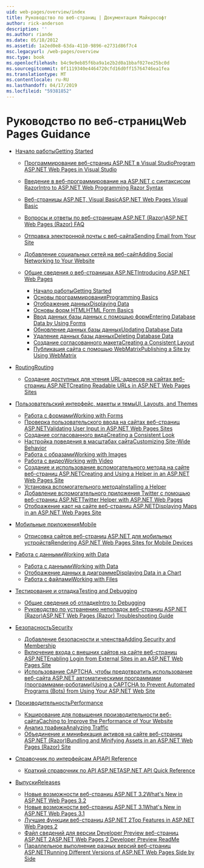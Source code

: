 ```yaml
---
uid: web-pages/overview/index
title: Руководство по веб-страниц | Документация Майкрософт
author: rick-anderson
description: ''
ms.author: riande
ms.date: 05/18/2012
ms.assetid: 1a2ed0e8-63da-4110-9896-e2731d86f7c4
msc.legacyurl: /web-pages/overview
msc.type: book
ms.openlocfilehash: b4c9e9eb85f6ba9a1e2b2d0a1bbaf027ee25bc0d
ms.sourcegitcommit: 0f1119340e4464720cfd16d0ff15764746ea1fea
ms.translationtype: MT
ms.contentlocale: ru-RU
ms.lasthandoff: 04/17/2019
ms.locfileid: "59381852"
---
```

# <a name="web-pages-guidance"></a><span data-ttu-id="7bc8f-102">Руководство по веб-страниц</span><span class="sxs-lookup"><span data-stu-id="7bc8f-102">Web Pages Guidance</span></span>

- [<span data-ttu-id="7bc8f-103">Начало работы</span><span class="sxs-lookup"><span data-stu-id="7bc8f-103">Getting Started</span></span>](getting-started/index.md)

    - [<span data-ttu-id="7bc8f-104">Программирование веб-страниц ASP.NET в Visual Studio</span><span class="sxs-lookup"><span data-stu-id="7bc8f-104">Program ASP.NET Web Pages in Visual Studio</span></span>](getting-started/program-asp-net-web-pages-in-visual-studio.md)
    - [<span data-ttu-id="7bc8f-105">Введение в веб-программирование на ASP.NET с синтаксисом Razor</span><span class="sxs-lookup"><span data-stu-id="7bc8f-105">Intro to ASP.NET Web Programming Razor Syntax</span></span>](getting-started/introducing-razor-syntax-c.md)
    - [<span data-ttu-id="7bc8f-106">Веб-страницы ASP.NET, Visual Basic</span><span class="sxs-lookup"><span data-stu-id="7bc8f-106">ASP.NET Web Pages Visual Basic</span></span>](getting-started/introducing-razor-syntax-vb.md)
    - [<span data-ttu-id="7bc8f-107">Вопросы и ответы по веб-страницам ASP.NET (Razor)</span><span class="sxs-lookup"><span data-stu-id="7bc8f-107">ASP.NET Web Pages (Razor) FAQ</span></span>](getting-started/aspnet-web-pages-razor-faq.md)
    - [<span data-ttu-id="7bc8f-108">Отправка электронной почты с веб-сайта</span><span class="sxs-lookup"><span data-stu-id="7bc8f-108">Sending Email from Your Site</span></span>](getting-started/11-adding-email-to-your-web-site.md)
    - [<span data-ttu-id="7bc8f-109">Добавление социальных сетей на веб-сайт</span><span class="sxs-lookup"><span data-stu-id="7bc8f-109">Adding Social Networking to Your Website</span></span>](getting-started/13-adding-social-networking-to-your-web-site.md)
    - [<span data-ttu-id="7bc8f-110">Общие сведения о веб-страницах ASP.NET</span><span class="sxs-lookup"><span data-stu-id="7bc8f-110">Introducing ASP.NET Web Pages</span></span>](getting-started/introducing-aspnet-web-pages-2/index.md)

        - [<span data-ttu-id="7bc8f-111">Начало работы</span><span class="sxs-lookup"><span data-stu-id="7bc8f-111">Getting Started</span></span>](getting-started/introducing-aspnet-web-pages-2/getting-started.md)
        - [<span data-ttu-id="7bc8f-112">Основы программирования</span><span class="sxs-lookup"><span data-stu-id="7bc8f-112">Programming Basics</span></span>](getting-started/introducing-aspnet-web-pages-2/intro-to-web-pages-programming.md)
        - [<span data-ttu-id="7bc8f-113">Отображение данных</span><span class="sxs-lookup"><span data-stu-id="7bc8f-113">Displaying Data</span></span>](getting-started/introducing-aspnet-web-pages-2/displaying-data.md)
        - [<span data-ttu-id="7bc8f-114">Основы форм HTML</span><span class="sxs-lookup"><span data-stu-id="7bc8f-114">HTML Form Basics</span></span>](getting-started/introducing-aspnet-web-pages-2/form-basics.md)
        - [<span data-ttu-id="7bc8f-115">Ввод данных базы данных с помощью форм</span><span class="sxs-lookup"><span data-stu-id="7bc8f-115">Entering Database Data by Using Forms</span></span>](getting-started/introducing-aspnet-web-pages-2/entering-data.md)
        - [<span data-ttu-id="7bc8f-116">Обновление данных базы данных</span><span class="sxs-lookup"><span data-stu-id="7bc8f-116">Updating Database Data</span></span>](getting-started/introducing-aspnet-web-pages-2/updating-data.md)
        - [<span data-ttu-id="7bc8f-117">Удаление данных базы данных</span><span class="sxs-lookup"><span data-stu-id="7bc8f-117">Deleting Database Data</span></span>](getting-started/introducing-aspnet-web-pages-2/deleting-data.md)
        - [<span data-ttu-id="7bc8f-118">Создание согласованного макета</span><span class="sxs-lookup"><span data-stu-id="7bc8f-118">Creating a Consistent Layout</span></span>](getting-started/introducing-aspnet-web-pages-2/layouts.md)
        - [<span data-ttu-id="7bc8f-119">Публикация сайта с помощью WebMatrix</span><span class="sxs-lookup"><span data-stu-id="7bc8f-119">Publishing a Site by Using WebMatrix</span></span>](getting-started/introducing-aspnet-web-pages-2/publishing.md)
- [<span data-ttu-id="7bc8f-120">Routing</span><span class="sxs-lookup"><span data-stu-id="7bc8f-120">Routing</span></span>](routing/index.md)

    - [<span data-ttu-id="7bc8f-121">Создание доступных для чтения URL-адресов на сайтах веб-страниц ASP.NET</span><span class="sxs-lookup"><span data-stu-id="7bc8f-121">Creating Readable URLs in ASP.NET Web Pages Sites</span></span>](routing/creating-readable-urls-in-aspnet-web-pages-sites.md)
- [<span data-ttu-id="7bc8f-122">Пользовательский интерфейс, макеты и темы</span><span class="sxs-lookup"><span data-stu-id="7bc8f-122">UI, Layouts, and Themes</span></span>](ui-layouts-and-themes/index.md)

    - [<span data-ttu-id="7bc8f-123">Работа с формами</span><span class="sxs-lookup"><span data-stu-id="7bc8f-123">Working with Forms</span></span>](ui-layouts-and-themes/4-working-with-forms.md)
    - [<span data-ttu-id="7bc8f-124">Проверка пользовательского ввода на сайтах веб-страниц ASP.NET</span><span class="sxs-lookup"><span data-stu-id="7bc8f-124">Validating User Input in ASP.NET Web Pages Sites</span></span>](ui-layouts-and-themes/validating-user-input-in-aspnet-web-pages-sites.md)
    - [<span data-ttu-id="7bc8f-125">Создание согласованного вида</span><span class="sxs-lookup"><span data-stu-id="7bc8f-125">Creating a Consistent Look</span></span>](ui-layouts-and-themes/3-creating-a-consistent-look.md)
    - [<span data-ttu-id="7bc8f-126">Настройка поведения в масштабах сайта</span><span class="sxs-lookup"><span data-stu-id="7bc8f-126">Customizing Site-Wide Behavior</span></span>](ui-layouts-and-themes/18-customizing-site-wide-behavior.md)
    - [<span data-ttu-id="7bc8f-127">Работа с образами</span><span class="sxs-lookup"><span data-stu-id="7bc8f-127">Working with Images</span></span>](ui-layouts-and-themes/9-working-with-images.md)
    - [<span data-ttu-id="7bc8f-128">Работа с видео</span><span class="sxs-lookup"><span data-stu-id="7bc8f-128">Working with Video</span></span>](ui-layouts-and-themes/10-working-with-video.md)
    - [<span data-ttu-id="7bc8f-129">Создание и использование вспомогательного метода на сайте веб-страниц ASP.NET</span><span class="sxs-lookup"><span data-stu-id="7bc8f-129">Creating and Using a Helper in an ASP.NET Web Pages Site</span></span>](ui-layouts-and-themes/creating-and-using-a-helper-in-an-aspnet-web-pages-site.md)
    - [<span data-ttu-id="7bc8f-130">Установка вспомогательного метода</span><span class="sxs-lookup"><span data-stu-id="7bc8f-130">Installing a Helper</span></span>](ui-layouts-and-themes/installing-helpers.md)
    - [<span data-ttu-id="7bc8f-131">Добавление вспомогательного приложения Twitter с помощью веб-страниц ASP.NET</span><span class="sxs-lookup"><span data-stu-id="7bc8f-131">Twitter Helper with ASP.NET Web Pages</span></span>](ui-layouts-and-themes/twitter-helper.md)
    - [<span data-ttu-id="7bc8f-132">Отображение карт на сайте веб-страниц ASP.NET</span><span class="sxs-lookup"><span data-stu-id="7bc8f-132">Displaying Maps in an ASP.NET Web Pages Site</span></span>](ui-layouts-and-themes/displaying-maps-in-an-aspnet-web-pages-site.md)
- [<span data-ttu-id="7bc8f-133">Мобильные приложения</span><span class="sxs-lookup"><span data-stu-id="7bc8f-133">Mobile</span></span>](mobile/index.md)

    - [<span data-ttu-id="7bc8f-134">Отрисовка сайтов веб-страниц ASP.NET для мобильных устройств</span><span class="sxs-lookup"><span data-stu-id="7bc8f-134">Rendering ASP.NET Web Pages Sites for Mobile Devices</span></span>](mobile/rendering-aspnet-web-pages-sites-for-mobile-devices.md)
- [<span data-ttu-id="7bc8f-135">Работа с данными</span><span class="sxs-lookup"><span data-stu-id="7bc8f-135">Working with Data</span></span>](data/index.md)

    - [<span data-ttu-id="7bc8f-136">Работа с данными</span><span class="sxs-lookup"><span data-stu-id="7bc8f-136">Working with Data</span></span>](data/5-working-with-data.md)
    - [<span data-ttu-id="7bc8f-137">Отображение данных в диаграмме</span><span class="sxs-lookup"><span data-stu-id="7bc8f-137">Displaying Data in a Chart</span></span>](data/7-displaying-data-in-a-chart.md)
    - [<span data-ttu-id="7bc8f-138">Работа с файлами</span><span class="sxs-lookup"><span data-stu-id="7bc8f-138">Working with Files</span></span>](data/working-with-files.md)
- [<span data-ttu-id="7bc8f-139">Тестирование и отладка</span><span class="sxs-lookup"><span data-stu-id="7bc8f-139">Testing and Debugging</span></span>](testing-and-debugging/index.md)

    - [<span data-ttu-id="7bc8f-140">Общие сведения об отладке</span><span class="sxs-lookup"><span data-stu-id="7bc8f-140">Intro to Debugging</span></span>](testing-and-debugging/introduction-to-debugging.md)
    - [<span data-ttu-id="7bc8f-141">Руководство по устранению неполадок веб-страниц ASP.NET (Razor)</span><span class="sxs-lookup"><span data-stu-id="7bc8f-141">ASP.NET Web Pages (Razor) Troubleshooting Guide</span></span>](testing-and-debugging/aspnet-web-pages-razor-troubleshooting-guide.md)
- [<span data-ttu-id="7bc8f-142">Безопасность</span><span class="sxs-lookup"><span data-stu-id="7bc8f-142">Security</span></span>](security/index.md)

    - [<span data-ttu-id="7bc8f-143">Добавление безопасности и членства</span><span class="sxs-lookup"><span data-stu-id="7bc8f-143">Adding Security and Membership</span></span>](security/16-adding-security-and-membership.md)
    - [<span data-ttu-id="7bc8f-144">Включение входа с внешних сайтов на сайте веб-страниц ASP.NET</span><span class="sxs-lookup"><span data-stu-id="7bc8f-144">Enabling Login from External Sites in an ASP.NET Web Pages Site</span></span>](security/enabling-login-from-external-sites-in-an-aspnet-web-pages-site.md)
    - [<span data-ttu-id="7bc8f-145">Использование CAPTCHA, чтобы предотвратить использование веб-сайта ASP.NET автоматическими программами (программами-роботами)</span><span class="sxs-lookup"><span data-stu-id="7bc8f-145">Using a CAPTCHA to Prevent Automated Programs (Bots) from Using Your ASP.NET Web Site</span></span>](security/using-a-catpcha-to-prevent-automated-programs-bots-from-using-your-aspnet-web-site.md)
- [<span data-ttu-id="7bc8f-146">Производительность</span><span class="sxs-lookup"><span data-stu-id="7bc8f-146">Performance</span></span>](performance-and-traffic/index.md)

    - [<span data-ttu-id="7bc8f-147">Кэширование для повышения производительности веб-сайта</span><span class="sxs-lookup"><span data-stu-id="7bc8f-147">Caching to Improve the Performance of Your Website</span></span>](performance-and-traffic/15-caching-to-improve-the-performance-of-your-website.md)
    - [<span data-ttu-id="7bc8f-148">Анализ трафика</span><span class="sxs-lookup"><span data-stu-id="7bc8f-148">Analyzing Traffic</span></span>](performance-and-traffic/14-analyzing-traffic.md)
    - [<span data-ttu-id="7bc8f-149">Объединение и минификация активов на сайте веб-страниц ASP.NET (Razor)</span><span class="sxs-lookup"><span data-stu-id="7bc8f-149">Bundling and Minifying Assets in an ASP.NET Web Pages (Razor) Site</span></span>](performance-and-traffic/bundling-and-minifying-assets-in-an-aspnet-web-pages-razor-site.md)
- [<span data-ttu-id="7bc8f-150">Справочник по интерфейсам API</span><span class="sxs-lookup"><span data-stu-id="7bc8f-150">API Reference</span></span>](api-reference/index.md)

    - [<span data-ttu-id="7bc8f-151">Краткий справочник по API ASP.NET</span><span class="sxs-lookup"><span data-stu-id="7bc8f-151">ASP.NET API Quick Reference</span></span>](api-reference/asp-net-web-pages-api-reference.md)
- [<span data-ttu-id="7bc8f-152">Выпуски</span><span class="sxs-lookup"><span data-stu-id="7bc8f-152">Releases</span></span>](releases/index.md)

    - [<span data-ttu-id="7bc8f-153">Новые возможности веб-страниц ASP.NET 3.2</span><span class="sxs-lookup"><span data-stu-id="7bc8f-153">What's New in ASP.NET Web Pages 3.2</span></span>](releases/whats-new-in-aspnet-web-pages-32.md)
    - [<span data-ttu-id="7bc8f-154">Новые возможности веб-страниц ASP.NET 3.1</span><span class="sxs-lookup"><span data-stu-id="7bc8f-154">What's New in ASP.NET Web Pages 3.1</span></span>](releases/whats-new-aspnet-web-pages-31.md)
    - [<span data-ttu-id="7bc8f-155">Лучшие функции веб-страниц ASP.NET 2</span><span class="sxs-lookup"><span data-stu-id="7bc8f-155">Top Features in ASP.NET Web Pages 2</span></span>](releases/top-features-in-web-pages-2.md)
    - [<span data-ttu-id="7bc8f-156">Файл сведений для версии Developer Preview веб-страниц ASP.NET 2</span><span class="sxs-lookup"><span data-stu-id="7bc8f-156">ASP.NET Web Pages 2 Developer Preview ReadMe</span></span>](releases/aspnet-web-pages-2-developer-preview-readme.md)
    - [<span data-ttu-id="7bc8f-157">Параллельное выполнение разных версий веб-страниц ASP.NET</span><span class="sxs-lookup"><span data-stu-id="7bc8f-157">Running Different Versions of ASP.NET Web Pages Side by Side</span></span>](releases/running-v1-and-v2-sites-side-by-side.md)
